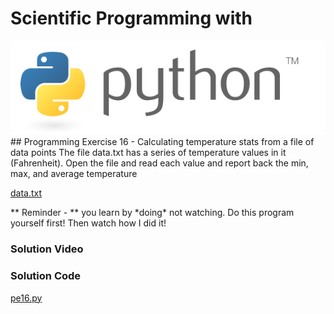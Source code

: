 # Scientific Programming with 
<img src="../../imgs/python.png"/>
## Programming Exercise 16 - Calculating temperature stats from a file of data points
The file data.txt has a series of temperature values in it (Fahrenheit).  Open the file and read each value and report back the min, max, and average temperature

[data.txt](data.txt)

<div class="highlight">** Reminder -  ** you learn by *doing* not watching.  Do this program yourself first!  Then watch how I did it!</div>

### Solution Video

### Solution Code
[pe16.py](pe16.py)




